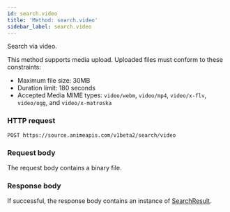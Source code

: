 ```yaml
---
id: search.video
title: 'Method: search.video'
sidebar_label: search.video
---
```


Search via video.

This method supports media upload. Uploaded files must conform to these constraints:

- Maximum file size: 30MB
- Duration limit: 180 seconds
- Accepted Media MIME types: `video/webm`, `video/mp4`, `video/x-flv`, `video/ogg`, and `video/x-matroska`

### HTTP request

`POST https://source.animeapis.com/v1beta2/search/video`

### Request body

The request body contains a binary file.

### Response body

If successful, the response body contains an instance of [SearchResult](/docs/ashen/reference/rest/v1beta2/SearchResult).